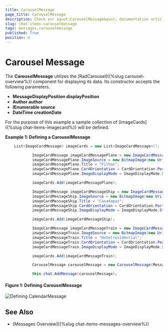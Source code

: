 ```yaml
---
title: CarouselMessage
page_title: CarouselMessage
description: Check our &quot;CarouselMessage&quot; documentation article for the RadChat {{ site.framework_name }} control.
slug: chat-items-carouselmessage
tags: messages,carouselmessage
published: True
position: 4
---
```


# Carousel Message

The __CarouselMessage__ utilizes the [RadCarousel]({%slug carousel-overview%}) component for displaying its data. Its constructor accepts the following parameters.

* __MessageDisplayPosition displayPosition__
* __Author author__
* __IEnumerable source__
* __DateTime creationDate__

For the purpose of this example a sample collection of [ImageCards]({%slug chat-items-imagecard%}) will be defined.

__Example 1: Defining a CarouselMessage__ 
```C#
	List<ImageCardMessage> imageCards = new List<ImageCardMessage>();

            ImageCardMessage imageCardMessagePlane = new ImageCardMessage(this.currentAuthor);
            imageCardMessagePlane.ImageSource = new BitmapImage(new Uri("/Images/Filhas.png", UriKind.RelativeOrAbsolute));
            imageCardMessagePlane.Title = "Filhas";
            imageCardMessagePlane.CardOrientation = CardOrientation.Portrait;
            imageCardMessagePlane.ImageDisplayMode = ImageDisplayMode.Stretch;

            imageCards.Add(imageCardMessagePlane);

            ImageCardMessage imageCardMessageShip = new ImageCardMessage(this.currentAuthor);
            imageCardMessageShip.ImageSource = new BitmapImage(new Uri("/Images/Casadapaz.png", UriKind.RelativeOrAbsolute));
            imageCardMessageShip.Title = "Casadapaz";
            imageCardMessageShip.CardOrientation = CardOrientation.Portrait;
            imageCardMessageShip.ImageDisplayMode = ImageDisplayMode.Stretch;

            imageCards.Add(imageCardMessageShip);

            ImageCardMessage imageCardMessageTrain = new ImageCardMessage(this.currentAuthor);
            imageCardMessageTrain.ImageSource = new BitmapImage(new Uri("/Images/Hotelresidential.png", UriKind.RelativeOrAbsolute));
            imageCardMessageTrain.Title = "Hotelresidential";
            imageCardMessageTrain.CardOrientation = CardOrientation.Portrait;
            imageCardMessageTrain.ImageDisplayMode = ImageDisplayMode.Stretch;

            imageCards.Add(imageCardMessageTrain);

            CarouselMessage carouselMessage = new CarouselMessage(MessageDisplayPosition.Overlay, this.currentAuthor, imageCards);

            this.chat.AddMessage(carouselMessage);
```

#### __Figure 1: Defining CarouselMessage__
![Defining CalendarMessage](images/RadChat_Messages_Carousel_01.png)

## See Also

* [Messages Overview]({%slug chat-items-messages-overview%})